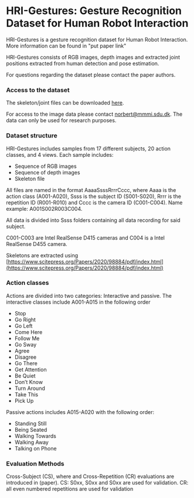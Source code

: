 # HRI-Gestures: Gesture Recognition Dataset for Human Robot Interaction
HRI-Gestures is a gesture recognition dataset for Human Robot Interaction. More information can be found in "put paper link"

HRI-Gestures consists of RGB images, depth images and extracted joint positions extracted from human detection and pose estimation.

For questions regarding the dataset please contact the paper authors.

### Access to the dataset
The skeleton/joint files can be downloaded [here](https://nextcloud.sdu.dk/index.php/s/AiyBziPXNGFmTTw).

For access to the image data please contact norbert@mmmi.sdu.dk. The data can only be used for research purposes.

### Dataset structure
HRI-Gestures includes samples from 17 different subjects, 20 action classes, and 4 views. Each sample includes:
* Sequence of RGB images
* Sequence of depth images
* Skeleton file

All files are named in the format AaaaSsssRrrrCccc, where Aaaa is the action class (A001-A020), Ssss is the subject ID (S001-S020), Rrrr is the repetition ID (R001-R010) and Cccc is the camera ID (C001-C004). Name example: A001S002R003C004.

All data is divided into Ssss folders containing all data recording for said subject.

C001-C003 are Intel RealSense D415 cameras and C004 is a Intel RealSense D455 camera.

Skeletons are extracted using [https://www.scitepress.org/Papers/2020/98884/pdf/index.html](https://www.scitepress.org/Papers/2020/98884/pdf/index.html)

### Action classes
Actions are divided into two categories: Interactive and passive.
The interactive classes include A001-A015 in the following order
* Stop
* Go Right
* Go Left
* Come Here
* Follow Me
* Go Sway
* Agree
* Disagree
* Go There
* Get Attention
* Be Quiet
* Don’t Know
* Turn Around
* Take This
* Pick Up

Passive actions includes A015-A020 with the following order:
* Standing Still
* Being Seated
* Walking Towards
* Walking Away
* Talking on Phone

### Evaluation Methods
Cross-Subject (CS), where  and Cross-Repetition (CR) evaluations are introduced in (paper). CS: S0xx, S0xx and S0xx are used for validation. CR: all even numbered repetitions are used for validation
